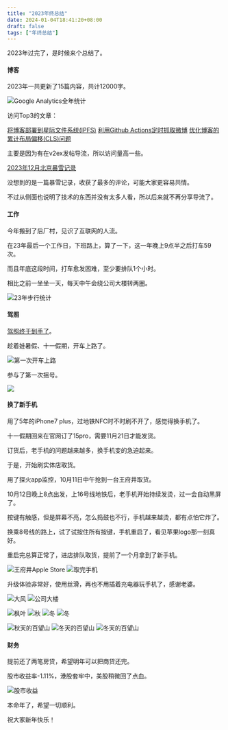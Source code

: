```yaml
---
title: "2023年终总结"
date: 2024-01-04T18:41:20+08:00
draft: false
tags: ["年终总结"]
---
```


2023年过完了，是时候来个总结了。

#### 博客

2023年一共更新了15篇内容，共计12000字。

![Google Analytics全年统计](20240104184720.png)

访问Top3的文章：

[将博客部署到星际文件系统(IPFS)](https://liudon.com/posts/deploy-blog-to-ipfs/)
[利用Github Actions定时抓取微博](https://liudon.com/posts/using-github-actions-to-schedule-weibo-scraping/)
[优化博客的累计布局偏移(CLS)问题](https://liudon.com/posts/fix-blog-cls/)

主要是因为有在v2ex发帖导流，所以访问量高一些。

[2023年12月北京暴雪记录](https://liudon.com/posts/2023%E5%B9%B412%E6%9C%88%E5%8C%97%E4%BA%AC%E6%9A%B4%E9%9B%AA%E8%AE%B0%E5%BD%95/)

没想到的是一篇暴雪记录，收获了最多的评论，可能大家更容易共情。

不过从侧面也说明了技术的东西并没有太多人看，所以后来就不再分享导流了。

#### 工作

今年搬到了后厂村，见识了互联网的人流。

在23年最后一个工作日，下班路上，算了一下，这一年晚上9点半之后打车59次。

而且年底这段时间，打车愈发困难，至少要排队1个小时。

相比之前一坐坐一天，每天中午会绕公司大楼转两圈。

![23年步行统计](20240104190037.jpg)

#### 驾照

[驾照终于到手了](https://liudon.com/posts/my-journey-of-learning-to-drive/)。

趁着娃暑假、十一假期，开车上路了。

![第一次开车上路](20240104190649.jpg)

参与了第一次摇号。

![](20240106165345.jpg)

#### 换了新手机

用了5年的iPhone7 plus，过地铁NFC时不时刷不开了，感觉得换手机了。

十一假期回来在官网订了15pro，需要11月21日才能发货。

订货后，老手机的问题越来越多，换手机变的急迫起来。

于是，开始刷实体店取货。

用了探火app监控，10月11日中午抢到一台王府井取货。

10月12日晚上8点出发，上16号线地铁后，老手机开始持续发烫，过一会自动黑屏了。

按键有触感，但是屏幕不亮，怎么捣鼓也不行，手机越来越烫，都有点怕它炸了。

换乘8号线的路上，试了试按住所有按键，手机重启了，看见苹果logo那一刻真好。

重启完总算正常了，进店排队取货，提前了一个月拿到了新手机。

![王府井Apple Store](20240105132858.jpg)
![取完手机](20240105132906.jpg)

升级体验非常好，使用丝滑，再也不用插着充电器玩手机了，感谢老婆。

![大风](20240105133752.jpg)
![公司大楼](20240105133758.jpg)

![枫叶](20240105133747.jpg)
![秋](20240105133803.jpg)
![冬](20240105133808.jpg)
![冬](20240105133819.jpg)

![秋天的百望山](20240105133739.jpg)
![冬天的百望山](20240105133814.jpg)
![冬天的百望山](20240105133825.jpg)

#### 财务

提前还了两笔房贷，希望明年可以把商贷还完。

股市收益率-1.11%，港股套牢中，美股稍微回了点血。

![股市收益](20240104191508.jpg)

本命年了，希望一切顺利。

祝大家新年快乐！